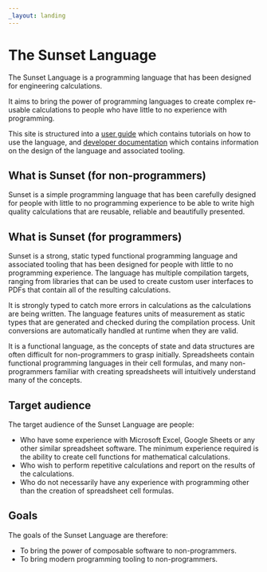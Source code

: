 ```yaml
---
_layout: landing
---
```


# The Sunset Language

The Sunset Language is a programming language that has been designed for engineering calculations.

It aims to bring the power of programming languages to create complex re-usable calculations to people who have little to no experience with programming.

This site is structured into a [user guide](docs/user/user-guide.md) which contains tutorials on how to use the language, and [developer documentation](docs/dev/developer-documentation.md) which contains information on the design of the language and associated tooling.

## What is Sunset (for non-programmers)

Sunset is a simple programming language that has been carefully designed for people with little to no programming experience to be able to write high quality calculations that are reusable, reliable and beautifully presented.

## What is Sunset (for programmers)

Sunset is a strong, static typed functional programming language and associated tooling that has been designed for people with little to no programming experience. The language has multiple compilation targets, ranging from libraries that can be used to create custom user interfaces to PDFs that contain all of the resulting calculations.

It is strongly typed to catch more errors in calculations as the calculations are being written. The language features units of measurement as static types that are generated and checked during the compilation process. Unit conversions are automatically handled at runtime when they are valid.

It is a functional language, as the concepts of state and data structures are often difficult for non-programmers to grasp initially. Spreadsheets contain functional programming languages in their cell formulas, and many non-programmers familiar with creating spreadsheets will intuitively understand many of the concepts.

## Target audience

The target audience of the Sunset Language are people:

- Who have some experience with Microsoft Excel, Google Sheets or any other similar spreadsheet software. The minimum experience required is the ability to create cell functions for mathematical calculations.
- Who wish to perform repetitive calculations and report on the results of the calculations.
- Who do not necessarily have any experience with programming other than the creation of spreadsheet cell formulas.

## Goals

The goals of the Sunset Language are therefore:

- To bring the power of composable software to non-programmers.
- To bring modern programming tooling to non-programmers.

